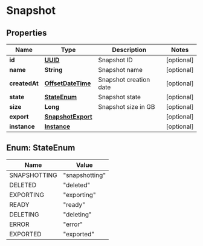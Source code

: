 # Snapshot

## Properties
Name | Type | Description | Notes
------------ | ------------- | ------------- | -------------
**id** | [**UUID**](UUID.md) | Snapshot ID |  [optional]
**name** | **String** | Snapshot name |  [optional]
**createdAt** | [**OffsetDateTime**](OffsetDateTime.md) | Snapshot creation date |  [optional]
**state** | [**StateEnum**](#StateEnum) | Snapshot state |  [optional]
**size** | **Long** | Snapshot size in GB |  [optional]
**export** | [**SnapshotExport**](SnapshotExport.md) |  |  [optional]
**instance** | [**Instance**](Instance.md) |  |  [optional]

<a name="StateEnum"></a>
## Enum: StateEnum
Name | Value
---- | -----
SNAPSHOTTING | &quot;snapshotting&quot;
DELETED | &quot;deleted&quot;
EXPORTING | &quot;exporting&quot;
READY | &quot;ready&quot;
DELETING | &quot;deleting&quot;
ERROR | &quot;error&quot;
EXPORTED | &quot;exported&quot;
